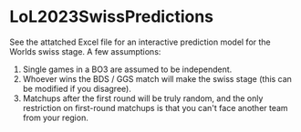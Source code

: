 # LoL2023SwissPredictions

See the attatched Excel file for an interactive prediction model for the Worlds swiss stage. A few assumptions:
1. Single games in a BO3 are assumed to be independent.
2. Whoever wins the BDS / GGS match will make the swiss stage (this can be modified if you disagree).
3. Matchups after the first round will be truly random, and the only restriction on first-round matchups is that you can't face another team from your region.
